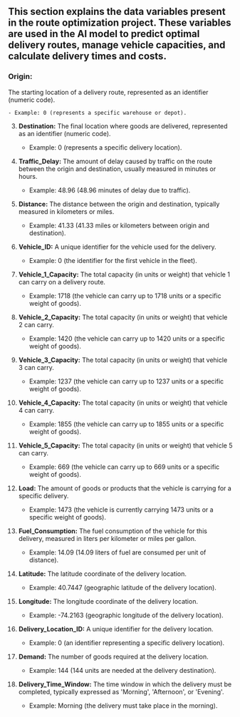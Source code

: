 ## This section explains the data variables present in the route optimization project. These variables are used in the AI model to predict optimal delivery routes, manage vehicle capacities, and calculate delivery times and costs.

### Origin:
   The starting location of a delivery route, represented as an identifier (numeric code).

    - Example: 0 (represents a specific warehouse or depot).

3. **Destination:** The final location where goods are delivered, represented as an identifier (numeric code).
  
      - Example: 0 (represents a specific delivery location).

4. **Traffic_Delay:** The amount of delay caused by traffic on the route between the origin and destination, usually measured in minutes or hours.
  
      - Example: 48.96 (48.96 minutes of delay due to traffic).

5. **Distance:** The distance between the origin and destination, typically measured in kilometers or miles.
  
      - Example: 41.33 (41.33 miles or kilometers between origin and destination).

6. **Vehicle_ID:** A unique identifier for the vehicle used for the delivery.
  
      - Example: 0 (the identifier for the first vehicle in the fleet).

7. **Vehicle_1_Capacity:** The total capacity (in units or weight) that vehicle 1 can carry on a delivery route.
  
      - Example: 1718 (the vehicle can carry up to 1718 units or a specific weight of goods).

8. **Vehicle_2_Capacity:** The total capacity (in units or weight) that vehicle 2 can carry.
  
      - Example: 1420 (the vehicle can carry up to 1420 units or a specific weight of goods).

9. **Vehicle_3_Capacity:** The total capacity (in units or weight) that vehicle 3 can carry.
  
      - Example: 1237 (the vehicle can carry up to 1237 units or a specific weight of goods).

10. **Vehicle_4_Capacity:** The total capacity (in units or weight) that vehicle 4 can carry.
  
      - Example: 1855 (the vehicle can carry up to 1855 units or a specific weight of goods).

11. **Vehicle_5_Capacity:** The total capacity (in units or weight) that vehicle 5 can carry.
  
      - Example: 669 (the vehicle can carry up to 669 units or a specific weight of goods).

12. **Load:** The amount of goods or products that the vehicle is carrying for a specific delivery.
  
      - Example: 1473 (the vehicle is currently carrying 1473 units or a specific weight of goods).

13. **Fuel_Consumption:** The fuel consumption of the vehicle for this delivery, measured in liters per kilometer or miles per gallon.
  
      - Example: 14.09 (14.09 liters of fuel are consumed per unit of distance).

14. **Latitude:** The latitude coordinate of the delivery location.
  
      - Example: 40.7447 (geographic latitude of the delivery location).

15. **Longitude:** The longitude coordinate of the delivery location.
  
      - Example: -74.2163 (geographic longitude of the delivery location).

16. **Delivery_Location_ID:** A unique identifier for the delivery location.
  
      - Example: 0 (an identifier representing a specific delivery location).

17. **Demand:** The number of goods required at the delivery location.
  
      - Example: 144 (144 units are needed at the delivery destination).

18. **Delivery_Time_Window:** The time window in which the delivery must be completed, typically expressed as 'Morning', 'Afternoon', or 'Evening'.
  
      - Example: Morning (the delivery must take place in the morning).
